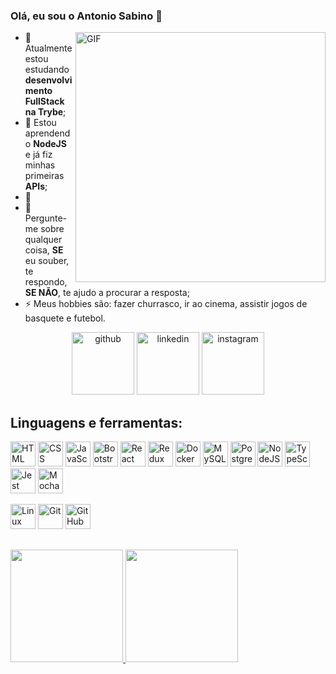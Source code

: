 ### Olá, eu sou o Antonio Sabino 👋

  <img align="right" alt="GIF" src="http://clubedosgeeks.com.br/wp-content/uploads/2016/01/funcionou.gif" width="400px" />

- 🔭 Atualmente estou estudando **desenvolvimento FullStack na Trybe**;
- 🌱 Estou aprendendo **NodeJS** e já fiz minhas primeiras **APIs**;
- 🤔 
- 💬 Pergunte-me sobre qualquer coisa, **SE** eu souber, te respondo, **SE NÃO**, te ajudo a procurar a resposta;
- ⚡ Meus hobbies são: fazer churrasco, ir ao cinema, assistir jogos de basquete e futebol.

<p align="center">
	<a href="https://github.com/AntonioSabino"><img alt="github" width="100" height="100" src="https://img.icons8.com/clouds/100/000000/github.png"/></a>
	<a href="https://www.linkedin.com/in/antoniosabinojr/"><img alt="linkedin" width="100" height="100" src="https://img.icons8.com/clouds/100/000000/linkedin.png"/></a>
	<a href="https://www.instagram.com/sabinooantonio/"><img alt="instagram" width="100" height="100" src="https://img.icons8.com/clouds/100/000000/instagram.png"/></a>
</p>

## Linguagens e ferramentas:
<p align="left">
  <img src="https://cdn.jsdelivr.net/gh/devicons/devicon/icons/html5/html5-original.svg" alt="HTML" width="40" height="40"/></li>
  <img src="https://cdn.jsdelivr.net/gh/devicons/devicon/icons/css3/css3-original.svg" alt="CSS" width="40" height="40"/>
  <img src="https://cdn.jsdelivr.net/gh/devicons/devicon/icons/javascript/javascript-original.svg" alt="JavaScript" width="40" height="40"/>
  <img src="https://cdn.jsdelivr.net/gh/devicons/devicon/icons/bootstrap/bootstrap-original.svg" alt="Bootstrap" width="40" height="40"/>
  <img src="https://cdn.jsdelivr.net/gh/devicons/devicon/icons/react/react-original.svg" alt="React" width="40" height="40"/>
  <img src="https://cdn.jsdelivr.net/gh/devicons/devicon/icons/redux/redux-original.svg" alt="Redux" width="40" height="40"/>
  <img src="https://cdn.jsdelivr.net/gh/devicons/devicon/icons/docker/docker-original.svg" alt="Docker" width="40" height="40"/>
  <img src="https://cdn.jsdelivr.net/gh/devicons/devicon/icons/mysql/mysql-original-wordmark.svg" alt="MySQL" width="40" height="40"/>
  <img src="https://cdn.jsdelivr.net/gh/devicons/devicon/icons/postgresql/postgresql-original-wordmark.svg" alt="PostgreSQL" width="40" height="40"/>      
  <img src="https://cdn.jsdelivr.net/gh/devicons/devicon/icons/nodejs/nodejs-original.svg" alt="NodeJS" width="40" height="40"/>
  <img src="https://cdn.jsdelivr.net/gh/devicons/devicon/icons/typescript/typescript-original.svg" alt="TypeScript" width="40" height="40"/> 
  <img src="https://cdn.jsdelivr.net/gh/devicons/devicon/icons/jest/jest-plain.svg" alt="Jest" width="40" height="40"/>
  <img src="https://cdn.jsdelivr.net/gh/devicons/devicon/icons/mocha/mocha-plain.svg" alt="Mocha" width="40" height="40"/>
</p>

<p>
  <img src="https://cdn.jsdelivr.net/gh/devicons/devicon/icons/linux/linux-original.svg" alt="Linux" width="40" height="40" />
  <img src="https://cdn.jsdelivr.net/gh/devicons/devicon/icons/git/git-original.svg" alt="Git" width="40" height="40"/> 
  <img src="https://cdn.jsdelivr.net/gh/devicons/devicon/icons/github/github-original.svg" alt="GitHub" width="40" height="40" />
</p>

##
<p align="left">
<a href="https://github.com/AntonioSabino">
  <img height="180em" src="https://github-readme-stats-eight-theta.vercel.app/api?username=AntonioSabino&show_icons=true&theme=algolia&include_all_commits=true&count_private=true"/>
  <img height="180em" src="https://github-readme-stats-eight-theta.vercel.app/api/top-langs/?username=AntonioSabino&layout=compact&langs_count=8&theme=algolia"/>
</a>
</p>
